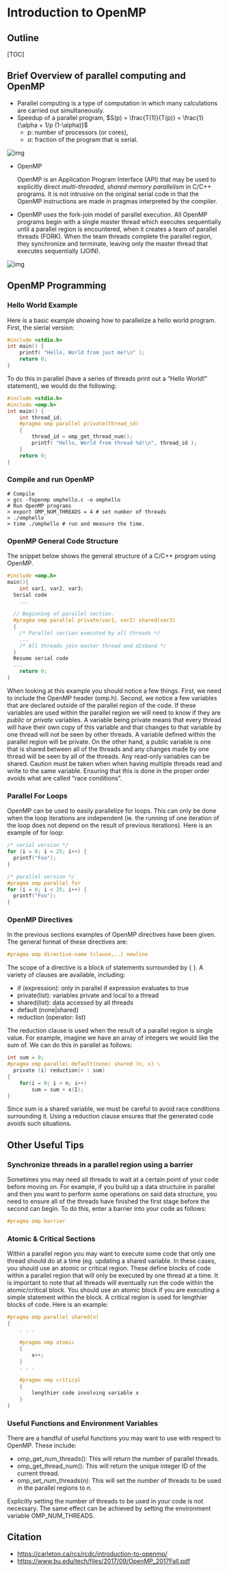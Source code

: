 # Introduction to OpenMP

## Outline

[TOC]

## Brief Overview of parallel computing and OpenMP

- Parallel computing is a type of computation in which many calculations are carried out simultaneously.
- Speedup of a parallel program, $S(p) = \frac{T(1)}{T(p)} = \frac{1}{\alpha + 1/p (1-\alpha)}$
  - p: number of processors (or cores),
  - $\alpha$: fraction of the program that is serial.

![img](https://upload.wikimedia.org/wikipedia/commons/thumb/d/d7/Gustafson.png/300px-Gustafson.png)

- OpenMP

  OpenMP is an Application Program Interface (API) that may be used to explicitly direct *multi-threaded, shared memory parallelism* in C/C++ programs. It is not intrusive on the original serial code in that the OpenMP instructions are made in pragmas interpreted by the compiler.

- OpenMP uses the fork-join model of parallel execution. All OpenMP programs begin with a single master thread which executes sequentially until a parallel region is encountered, when it creates a team of parallel threads (FORK). When the team threads complete the parallel region, they synchronize and terminate, leaving only the master thread that executes sequentially (JOIN).

![img](https://upload.wikimedia.org/wikipedia/commons/thumb/f/f1/Fork_join.svg/220px-Fork_join.svg.png)

## OpenMP Programming 

### Hello World Example

Here is a basic example showing how to parallelize a hello world program. First, the sierial version:

```C
#include <stdio.h>
int main() {
    printf( "Hello, World from just me!\n" );
    return 0;
}
```

To do this in parallel (have a series of threads print out a “Hello World!” statement), we would do the following:

```C
#include <stdio.h>
#include <omp.h>  
int main() {
    int thread_id;
    #pragma omp parallel private(thread_id)
    {
        thread_id = omp_get_thread_num();
        printf( "Hello, World from thread %d!\n", thread_id );
    }
    return 0;
}
```



### Compile and run OpenMP

```
# Compile
> gcc -fopenmp omphello.c -o omphello
# Run OpenMP programs
> export OMP_NUM_THREADS = 4 # set number of threads
> ./omphello
> time ./omphello # run and measure the time.
```



### OpenMP General Code Structure

The snippet below shows the general structure of a C/C++ program using OpenMP.

```C
#include <omp.h>
main(){
	int var1, var2, var3;
  Serial code
    ...
    
  // Beginning of parallel section.
  #pragma omp parallel private(var1, var2) shared(var3)
  {
    /* Parallel section executed by all threads */
    ...
    /* All threads join master thread and disband */
  }
  Resume serial code
  ...
    return 0;
}
```

When looking at this example you should notice a few things. First, we need to include the OpenMP header (omp.h). Second, we notice a few variables that are declared outside of the parallel region of the code. If these variables are used within the parallel region we will need to know if they are *public* or *private* variables. A variable being private means that every thread will have their own copy of this variable and that changes to that variable by one thread will not be seen by other threads. A variable defined within the parallel region will be private. On the other hand, a public variable is one that is shared between all of the threads and any changes made by one thread will be seen by all of the threads. Any read-only variables can be shared. Caution must be taken when when having multiple threads read and write to the same variable. Ensuring that this is done in the proper order avoids what are called “race conditions”.

### Parallel For Loops

OpenMP can be used to easily parallelize for loops. This can only be done when the loop iterations are independent (ie. the running of one iteration of the loop does not depend on the result of previous iterations). Here is an example of for loop:
```C
/* serial version */
for (i = 0; i < 25; i++) {
  printf("Foo");
}

/* parallel version */
#pragma omp parallel for
for (i = 0; i < 25; i++) {
  printf("Foo");
}
```

### OpenMP Directives

In the previous sections examples of OpenMP directives have been given. The general format of these directives are:

```C
#pragma omp directive-name [clause,..] newline
```

The scope of a directive is a block of statements surrounded by { }. A variety of clauses are available, including:

- if (expression): only in parallel if expression evaluates to true
- private(list): variables private and local to a thread
- shared(list): data accessed by all threads
- default (none|shared)
- reduction (operator: list)

The reduction clause is used when the result of a parallel region is single value. For example, imagine we have an array of integers we would like the sum of. We can do this in parallel as follows:

```C
int sum = 0;
#pragma omp parallel default(none) shared (n, x) \ 
  private (i) reduction(+ : sum) 
{
    for(i = 0; i < n; i++) 
        sum = sum + x(I);
}
```

Since sum is a shared variable, we must be careful to avoid race conditions surrounding it. Using a reduction clause ensures that the generated code avoids such situations.

## Other Useful Tips

### Synchronize threads in a parallel region using a barrier

Sometimes you may need all threads to wait at a certain point of your code before moving on. For example, if you build up a data structuire in parallel and then you want to perform some operations on said data structure, you need to ensure all of the threads have finished the first stage before the second can begin. To do this, enter a barrier into your code as follows:

```C
#pragma omp barrier
```

### Atomic & Critical Sections

Within a parallel region you may want to execute some code that only one thread should do at a time (eg. updating a shared variable. In these cases, you should use an atomic or critical region. These define blocks of code within a parallel region that will only be executed by one thread at a time. It is important to note that all threads will eventually run the code within the atomic/critical block. You should use an atomic block if you are executing a simple statement within the block. A critical region is used for lengthier blocks of code. Here is an example:

```C
#pragma omp parallel shared(x) 
{
    . . .

    #pragma omp atomic
    {
        x++;
    }
    . . . 

    #pragma omp critical
    {
        lengthier code involving variable x
    }
}
```

###  Useful Functions and Environment Variables

There are a handful of useful functions you may want to use with respect to OpenMP. These include:

- omp_get_num_threads(): This will return the number of parallel threads.
- omp_get_thread_num(): This will return the unique integer ID of the current thread.
- omp_set_num_threads(n): This will set the number of threads to be used in the parallel regions to n.

Explicitly setting the number of threads to be used in your code is not necessary. The same effect can be achieved by setting the environment variable OMP_NUM_THREADS.



## Citation

- https://carleton.ca/rcs/rcdc/introduction-to-openmp/
- https://www.bu.edu/tech/files/2017/09/OpenMP_2017Fall.pdf